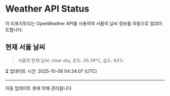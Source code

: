 
# Weather API Status

이 리포지토리는 OpenWeather API를 사용하여 서울의 날씨 정보를 자동으로 업데이트합니다.

## 현재 서울 날씨
> 서울의 현재 날씨: clear sky, 온도: 26.39°C, 습도: 63%

⏳ 업데이트 시간: 2025-10-08 04:34:07 (UTC)

---
자동 업데이트 봇에 의해 관리됩니다.
